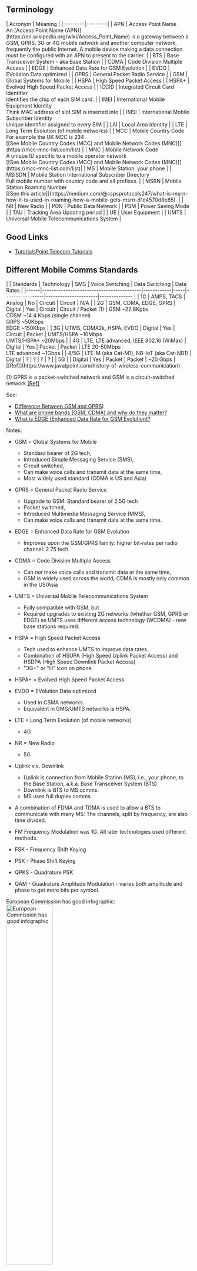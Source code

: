 ## Terminology

<p></p>
| Acronym | Meaning |
|---------|---------|
| APN     | Access Point Name<br>An [Access Point Name (APN)](https://en.wikipedia.org/wiki/Access_Point_Name) is a gateway between a GSM, GPRS, 3G or 4G mobile network and another computer network, frequently the public Internet. A mobile device making a data connection must be configured with an APN to present to the carrier. |
| BTS     | Base Transceiver System - aka Base Station |
| CDMA    | Code Division Multiple Access |
| EDGE    | Enhanced Data Rate for GSM Evolution |
| EVDO    | EVolution Data optimized |
| GPRS    | General Packet Radio Service |
| GSM     | Global Systems for Mobile |
| HSPA    | High Speed Packet Access |
| HSPA+   | Evolved High Speed Packet Access |
| ICCID   | Integrated Circuit Card Identifier<br>Identifies the chip of each SIM card. |
| IMEI    | International Mobile Equipment Identity<br>Think MAC address of slot SIM is inserted into |
| IMSI    | International Mobile Subscriber Identity<br>Unique identifier assigned to every SIM  |
| LAI     | Local Area Identity |
| LTE     | Long Term Evolution (of mobile networks) |
| MCC     | Mobile Country Code<br>For example the UK MCC is 234<br>[[See Mobile Country Codes (MCC) and Mobile Network Codes (MNC)]](https://mcc-mnc-list.com/list) |
| MNC     | Mobile Network Code<br>A unique ID specific to a mobile operator network<br>[[See Mobile Country Codes (MCC) and Mobile Network Codes (MNC)]](https://mcc-mnc-list.com/list)|
| MS      | Mobile Station: your phone |
| MSISDN  | Mobile Station International Subscriber Directory<br>Full mobile number with country code and all prefixes. |
| MSRN    | Mobile Station Roaming Number<br>[[See this article]](https://medium.com/@cspsprotocols247/what-is-msrn-how-it-is-used-in-roaming-how-a-mobile-gets-msrn-d1c4570d8e85). |
| NR      | New Radio |
| PDN     | Public Data Network |
| PSM     | Power Saving Mode |
| TAU     | Tracking Area Updating period |
| UE      | User Equipment |
| UMTS    | Universal Mobile Telecommunications System |
<p></p>

## Good Links
* [TutorialsPoint Telecom Tutorials](https://www.tutorialspoint.com/telecom_tutorials.htm)

## Different Mobile Comms Standards

<p></p>
|      | Standards                                | Technology | SMS | Voice Switching | Data Switching       | Data Rates                               |
|------|------------------------------------------|------------|-----|-----------------|----------------------|--------------                            |
| 1G   | AMPS, TACS                               | Analog     | No  | Circuit         | Circuit              | N/A                                      |
| 2G   | GSM, CDMA, EDGE, GPRS                    | Digital    | Yes | Circuit         | Circuit / Packet (1) | GSM ~22.8Kpbs<br>CDSM ~14.4 Kbps (single channel)<br> GRPS ~50Kbps<br>EDGE ~150Kbps |
| 3G   | UTMS, CDMA2k, HSPA, EVDO                 | Digital    | Yes | Circuit         | Packet               | UMTS/HSPA ~10Mbps<br> UMTS/HSPA+ ~20Mbps |
| 4G   | LTE, LTE advanced, IEEE 802.16 (WiMax)   | Digital    | Yes | Packet          | Packet               | LTE 20-50Mbps<br>LTE advanced ~1Gbps     |
| 4/5G | LTE-M (aka Cat-M1), NB-IoT (aka Cat-NB1) | Digital    | ?   | ?               | ?                    | ?                                        |
| 5G   |                                          | Digital    | Yes | Packet          | Packet               | ~20 Gbps                                 |
[[Ref]](https://www.javatpoint.com/history-of-wireless-communication)
<p></p>

(1) GPRS is a packet-switched network and GSM is a circuit-switched network [[Ref]](https://byjus.com/gate/difference-between-gsm-and-gprs/#:~:text=The%20GSM%20is%20a%20circuit,packet%2Dswitched%20type%20of%20network.&text=The%20GSM%20technology%20provides%20a,for%20all%20of%20its%20users.)


See:

* [Difference Between GSM and GPRS](https://byjus.com/gate/difference-between-gsm-and-gprs/#:~:text=The%20GSM%20is%20a%20circuit,packet%2Dswitched%20type%20of%20network.&text=The%20GSM%20technology%20provides%20a,for%20all%20of%20its%20users.))
* [What are phone bands (GSM, CDMA) and why do they matter?](https://www.verizon.com/articles/Smartphones/what-are-phone-bands-and-why-do-they-matter/#:~:text=What%20does%20the%20CDMA%2FGSM,to%202G%20and%203G%20connectivity.)
* [What is EDGE (Enhanced Data Rate for GSM Evolution)?](https://www.tutorialspoint.com/what-is-edge-enhanced-data-rate-for-gsm-evolution#:~:text=EDGE%20allows%20for%20a%20faster,work%20on%20any%20GPRS%20network.)


Notes:

* GSM = Global Systems for Mobile
    * Standard bearer of 2G tech,
    * Introduced Simple Messaging Service (SMS),
    * Circuit switched,
    * Can make voice calls and transmit data at the same time,
    * Most widely used standard (CDMA is US and Asia)
* GPRS = General Packet Radio Service
    * Upgrade to GSM: Standard bearer of 2.5G tech
    * Packet switched,
    * Introduced Multimedia Messaging Service (MMS),
    * Can make voice calls and transmit data at the same time.
* EDGE = Enhanced Data Rate for GSM Evolution
    * Improves upon the GSM/GPRS family: higher bit-rates per radio channel: 2.75 tech.

* CDMA = Code Division Multiple Access
    * Can *_not_* make voice calls and transmit data at the same time,
    * GSM is widely used across the world, CDMA is mostly only common in the US/Asia
* UMTS = Universal Mobile Telecommunications System
    * Fully compatible with GSM, but
    * Required upgrades to existing 2G networks (whether GSM, GPRS or EDGE) as UMTS uses different access technology (WCDMA) - new base stations required.

* HSPA = High Speed Packet Access
    * Tech used to enhance UMTS to improve data rates.
    * Combination of HSUPA (High Speed Uplink Packet Access) and HSDPA (High Speed Downlink Packet Access)
    * "3G+" or "H" icon on phone.
* HSPA+ = Evolved High Speed Packet Access
* EVDO = EVolution Data optimized
    * Used in CSMA networks.
    * Equivalent in GMS/UMTS networks is HSPA.
* LTE = Long Term Evolution (of mobile networks)
    * 4G
* NR = New Radio
    * 5G


* Uplink v.s. Downlink
    * Uplink is connection from Mobile Station (MS), i.e., your phone, to the Base Station, a.k.a. Base Transceiver System (BTS)
    * Downlink is BTS to MS comms.
    * MS uses full duplex comms.

* A combination of FDMA and TDMA is used to allow a BTS to communicate with many MS: The channels, split by frequency, are also time divided.

* FM Frequency Modulation was 1G. All later technologies used different methods.
* FSK - Frequency Shift Keying 
* PSK - Phase Shift Keying
* QPKS - Quadrature PSK
* QAM - Quadrature Amplitude Modulation - varies both amplitude and phase to get more bits per symbol.

European Commission has good infographic:<br>
<img alt="European Commission has good infographic" src="https://ec.europa.eu/newsroom/dae/document.cfm?doc_id=4541" style="width: 50%"/>

### 1G
* 3 variants used:
    * Advanced Mobile Phone (AMP). USA.
    * Noridic Mobile Telephone (NMT). Scandinavia.
    * Total Access Communications (TAC). Europe.
* All used FDMA with analog FM.
* Weak security and no roaming.

### 2G
* GSM developed in 1991 by European Telecomms Standards Institute (ETSI).
    * Combination of FDMA and TDMA used.
* Ditigal AMP used in USA.
* Supported packet switching, roaming, encryption, SMS and data.

### 3G
<p></p>


## SIM and Phone Identifiers
See [Difference Between IMEI, IMSI, ICCID And MSISDN Numbers](https://commsbrief.com/difference-between-imei-imsi-iccid-and-msisdn-numbers/) By Adnan Ghayas.

| Acronym | Meaning                                           | Linked to | Format                                                | Description                                                                                           |
|---------|---------------------------------------------------|-----------|-------------------------------------------------------|-------------------------------------------------------------------------------------------------------|
| IMEI    | International Mobile Equipment Identity           | Phone     |  15 numbers                                           | Unique identifier assigned to every cellular device for each of its SIM *slots*.                      |
| IMSI    | International Mobile Subscriber Identity          | SIM       |  15 numbers  (1)                                      | Unique identifier assigned to every SIM *card*.                                                       |
| ICCID   | Integrated Circuit Card Identifier                | SIM       | ~20 numbers  (2)                                      | Identifies the chip of each SIM card.                                                                 |
| MSISDN  | Mobile Station International Subscriber Directory | SIM       |                                                       | Full mobile number with country code and all prefixes.                                                |


(1) Format is `CCCNNIIIIIIIIII`, where `C` (the first 3 digits) are the mobile country code, `N` (the next 2 digits) are the mobile network code and the last 10 digits, `I`, are the Mobile Subscriber Identification Number. The <q>mobile network may use a temporary IMSI called TMSI (Temporary Mobile Subscriber Identity) instead of IMSI to ensure the subscriber's confidentiality</q>.

(2) Usually 19 or 20 digits. Although [ITU-T E.118](https://www.itu.int/rec/dologin_pub.asp?lang=e&id=T-REC-E.118-200605-I!!PDF-E&type=items) says taht the <q>maximum length of the visible card number ... shall be 19 characters</q>, some vendors do use 20 characters (e.g. Twilio). Format is similar to `II-CC-SS-UUUUUUUUUUUUL`, where `I` is the industry code, `C` is the country code, `S` is the issuer's code, and `U` is the unique identifier for the SIM and 'L' is the Luhn check digit. See [ETSI TS 102 221 v17.3.0](https://www.etsi.org/deliver/etsi_ts/102200_102299/102221/17.03.00_60/ts_102221v170300p.pdf), which refers to [ITU-T E.118](https://www.itu.int/rec/dologin_pub.asp?lang=e&id=T-REC-E.118-200605-I!!PDF-E&type=items). The length of the country code (`C`) is variable: 1 to 3 digits. The issuer identity (`S`) is also <q>variable, but \[with\] a fixed number of digits within a country or world zone where appropriate</q>. Same for the unique identifier (`U`).

The industry code differentiates a SIM from other types of chip cards, for example, a credit card. A SIM card will always start with the numbers 89, for example [[Ref]](https://www.zipitwireless.com/blog/what-are-iccid-imei-numbers-iot-sim-cards-explained#:~:text=An%20ICCID%20number%20follows%20this,making%20each%20SIM%20card%20unique.).




## Signal Strength
* See [[Ref]](https://www.metageek.com/training/resources/understanding-rssi/)

### RSSI
* A relative measure
* Values in range [0, 255], *however* each chipset vendor can choose their own maximum value within this range, so RSSI numbers between vendors *may not* be comparable!
* Use dBm for a comparable metric.

### dBm
* See [Electronics:decibels](electronics.html) for a definition.
    * Summary: dBm is gain relative to a reference power of 1mW. 10 dBm means the signal has a power x10 greater than 1mW.
* What dBm constitutes "good" or "bad" is rather dependent on the carrier - hence the number of bars meaning different things per carrier.
  Arbitrarily using this [[as a reference]](https://www.signalsolutions.co.uk/blog/when-the-bars-are-high-but-the-signal-is-low/):
      * -50 to -79 dBm = great signal, full bars (4 to 5 bars).
      * -80 to -89 dBm = good signal (3 to 4 bars).
      * -90 to -99 dBm = average signal (2 to 3 bars).
      * -100 to -109 dBm = poor signal (1 to 2 bars).
      * -110 to -120 dBm = very poor signal or not-spot (0 to 1 bar).



## Network Architectures
### GSM
![](##IMG_DIR##/GSM_Architecture.png)

<blockquote>
<p>The GSM architecture consists of three major interconnected subsystems that interact with themselves and with users through certain network interface. The subsystems are Base Station Subsystem (BSS), Network Switching Subsystem (NSS) and Operational Support Subsystem (OSS). Mobile Station (MS) is also a subsystem but it is considered as a part of BSS.</p>
<footer><a href="https://www.ques10.com/p/5206/gsm-network-architecture-1/#:~:text=The%20GSM%20architecture%20consists%20of,Operational%20Support%20Subsystem%20(OSS)." target="_blank">GSM Network Architecture</a></footer>
</blockquote>
<p></p>


#### Base Status Subsystem
The Base Station Subsystem (BSS) consists of the Base Transceiver Stations (BTS) and the Base Station Controller (BSC).

Many BSS connect to one BTS and many BTS connect to one MSC.

The BTS provides the radio link to your phone and communicates with the BSC, which manges the radio resources for the BTS,
assigning frequencies and time slots. The BSC also handles call setup and handover. It also switches traffic to/from
the MSC.

The phone (ME) will measure the signal strength from the BTS it is connected to. It will also measure the signal strength
of neighboring BTS's and sends them to the BSC, which sends them to the MSC. This is used byt the BSC to control MS handover and control
power between the BTS and MS.

#### Network Subsystem

The NSS is responsible for all the call switching and routing and tracking the location of the mobile.

The Mobile Switching Center (MSC) is a digital switch that performs call setup, routing between the MS & other MSCs or
external networks.

It also handles inter BSS and inter MSC handovers. When a mobile moves between two BSCs the handover has to be
handled by the MSC as this is the common parent. If a mobile moved between two BTS within one BSC coverage area then the
BSC could handle the handover.

<p></p>
<blockquote>
    <p>
        IMEI of all the mobile stations are stored in the database known as EIR (Equipment Identification Register).
        The network can check this list in order to confirm whether mobile has been stolen or not.
    </p>
    <p>
        ...
    </p>
    <p>
        The TMSI identifier is assigned by VLR entity after GSM mobile station establishes communication with the GSM network(i.e. Base station or BTS). The network then uses TMSI instead of IMSI during call processing and call management tasks.
    </p>
    <p>
        This identifier is shorter compare[d] to IMSI number. Hence it is more efficient to transmit. The purpose [is] to use TMSI inplace of IMSI is to provide security to the mobile subscriber, as IMSI need not have to be transmitted continuously.
    </p>
    <footer><a href="" target="_blank">IMEI vs IMSI vs TMSI-difference between IMEI,IMSI,TMSI</a>, RF Wireless World</footer>
</blockquote>
<p></p>

##### Home Location Register (HLR)
* Central DB for subscriber/mobile uer info
    * Subscriber ID
    * Auth Key
    * Subscriber registration status
    * Services a mobile subscriber can use
    * Current location of subscriber

The network keeps track of the last known location of the MS in the VLR and HLR.

##### Visitor Location Register (VLR)
* Temporary data - reduce burden on HLR as this is a *central* database.

##### Equipment Identity Register:
* White list - authorised IMEs allowed to use network
* Black list - list of IMEIs of mobiles that are barred
* Gray list  - list of IMEIs of mobiles that are being traced

#### Channels
Two types:

1. Traffic channels (TCHs)
2. Control channels (MS registration, handover, etc etc)
    1. Broadcast
        1. Broadcast Control CHannel (BCCH) - Need FCCH and SCH to be able to device this channel.
        2. Frequency Correction CHannel (FCCH)
        3. Syncrhonization CHannel (SCH)
    2. Common
        1. Paging CHannel (PCH) - Downlink only. This is how the BTS informs the MS of incoming calls.
        2. Random Access CHannel (RACH)
        3. Access Grant CHannel (AGCH)
        4. Standalone Dedicated Control CHannel (SDCCH)

#### Location Areas
Each MSC area is subdivided into many local areas. Each such area has an identifier called the Local Area Identity (LAI).

![Location areas](##IMG_DIR##/mobile_comms_location_areas_bsc_msc.png)

The LAI is structured like so:

```
+-----+-----+-----------------------------+
| MCC | MNC |             LAC             | < LAC is "Location Area Code" - only unique to the MSC service area, by...
+-----+-----+-----------------------------+   ...prefixing it with the MCC and MNC it makes it unique globally so... 
 ^^^^^ ^^^^^                                  ...roaming is possible .
 ^^^^^ 2/3 digits
 3 digits
```

Location areas do not all have to be the same size and contain different number of base stations per area.

When a mobile is in the IDLE state, i.e, not in a call, only the location area is known, not exactly which base
station the mobile is connected to, so to page the mobile, the network has to page all the base stations to find the
mobile.

### GPRS
GPRS introduces new network elements to allow packet data transmission. Remember GSM is *analog* and has no
data transmission capabilities. GPRS introduces the ability to use data.

1. Serving GPRS Support Node (SGSN) - authenticates GPRS mobiles & network registration. charging info.
2. Gateway GPRS Support Node (GGSN) - interface and router to external networks. routes packets through IP backbone.

![GRPS architecture](##IMG_DIR##/GPRS_Architecture.png)

### 3G
The development of 3G was standardised by the 3rd Generation Partnership Project (3GPP) as formed in 1998. It was
a group of telecom vendors and operators.

They introduced he 3G Universal Mobile Telecoms Service (UMTS) technology in 2001, aka Wideband CDMA. [CDMA is
Code Division Multiple Access](https://youtu.be/BkThmLtjQpE).

Interestingly the 3G architecture kept the 2G GPRS/Edge *core network*! It only uses a different *access network*!

![](##IMG_DIR##/UMTS_architecture.png)

## Talking With A Modem: AT Commands
The [Twilio Cellular Modem Knowledge Base](https://www.twilio.com/docs/iot/supersim/cellular-modem-knowledge-base) is a really good resource.

These are just quick notes on some commands for quick reference. Not trying to duplicate the manual here so for details look at modem manual.

AT commands come in at least two forms:
1. Basic AT commands
2. Extended AT commands

Basic AT commands have the following format:

```
ATCMDb=123
||||||^
||^^^^Commands can have parameters
^^ The basic command is "CMDb" (substitute an actual command here).
All AT commands are prefexed with the charaters "AT". No space between "AT" and "CMDx"
because this is a basic command
```

For example, some basic AT commands include:
```
ATI0 // Request type number of device
ATI6 // Request mobile boot sequence version
ATI9 // Request modem and application version
```

Each command will be a two or more line replace with:
```
COMMAND-ECHOED
....
OK or ERROR
```

Note `ERROR` is not very informative which is why extended error reporting (CME errors) are usually enabled (`AT+CMEE=1`)

Extended commands are prefixed with a "+":

```
AT+<COMMAND><SUFFIX><DATA>
```

For example:

```
AT+CMDe=,,15
```
Because the prefix is "AT+" we know this is an extended AT command. The command itself is "CMDe" (not real), it is a set operation because the suffix is "=", and the data consists of three parameters. The first 2 are optional and not specified, the last is 15.

Extended commands come in 3 flavours:
1. Set: Suffix is "=". Think set a property. Property might enable/disable something, cause a specific behavior etc.
2. Read: Suffix is "?".
3. Execute: No suffix. Makes modem do something, think verb.
4. Test: Suffix is "=?". Asks about capabilities and if command understood/supported.

However, not all AT commands follow this convention religiously. For example, `AT+CIMI` has the same functionality as `AT_CIMI?`: the CIMI can be read without using a "?" suffix, so it looks like an execution command, but really is doing a read of sorts.

Standard commands will be something like "AT+C....". Vendor specific commands usually replace the C with something. For example UBlox specific
AT commands look like "AT+U...".

### Standard

#### Identifying Information About Modem, SIM, etc
<table class="jehtable">
    <thread>
        <td>Command</td><td>Description</td>
    </thread>
    <tbody>
            <tr>
            <td><p><code>ATI0</code></p></td>
            <td><p>Module information: Module type number request.</p></td>
        </tr>

        <tr>
            <td><p><code>ATI9</code></p></td>
            <td><p>Firmware information: Modem and application version request.</p></td>
        </tr>

        <tr>
            <td><p><code>AT+CIMI</code></p></td>
            <td><p>Request the IMSI (International Mobile Subscriber Identity).</p></td>
        </tr>

        <tr>
            <td><p><code>AT+CGSN</code></p></td>
            <td><p>Request the IMEI (International Mobile station Equipment Identity).</p></td>
        </tr>

        <tr>
            <td><p><code>AT+CCID</code></p></td>
            <td><p>Returns the ICCID (Integrated Circuit Card ID) of the SIM-card. ICCID is a serial number identifying the SIM.</p></td>
        </tr>

        <tr>
            <td><code>AT+CRSM</code></td>
            <td>
                <p>Restricted SIM access: Allows easy access to the SIM database by sending SIM commands as defined in [ETSI TS 102221](https://www.etsi.org/deliver/etsi_ts/102200_102299/102221/15.00.00_60/ts_102221v150000p.pdf)
                </p>
                <p>For example, the command `AT+CRSM=176,28486,0,0,17` is a read binary command (176), reading elementary file (EF) identified by ID `28486 (0x6F46)` (EFs described in [3GPP TS 31.102](https://portal.3gpp.org/desktopmodules/Specifications/SpecificationDetails.aspx?specificationId=1803)). From the spec, on can see that `6F4F` is the service provider name (EF<sub>SPM</sub>). Both P1 and P2 are zero indicating no offset is applied.
                </p>
            </td>
        </tr>
    </tbody>
</table>
<p></p>

#### Network Registration

<p></p>
<blockquote>
<p><b>Registration</b> takes place when a cellular module successfully connects to a cellular network via a cell tower. Until a modem is registered, it will not be able to establish a data session — a process called <b>attachment</b> — or even exchange SMS traffic. A modem can make multiple registrations depending on which radio access technologies (RATs) it supports and which are made available by the cell tower ... [but] Only a single registration is required to commence normal operations.</p>
<footer>-- <a href="https://www.twilio.com/docs/iot/supersim/four-best-practices-for-cellular-module-registration" target="_blank">Four Best Practices for Cellular Module Registration</a>, Twilio.</footer>
</blockquote>
<p></p>

All the registration commands have the same response: `+<CMD>=<urc_mode>,<registration_state>[,<additional_information>]`, where `<registration_state>` tells
you whether the modem has registered with a network using that Radio Access Technology (RAT). States `1`, connected to home network, and `5`, connected and roaming,
are what you're looking for!

<table class="jehtable">
    <thread>
        <td>Command</td><td>Description</td>
    </thread>
    <tbody>
        <tr>
            <td><p><code>AT+CREG</code></p></td>
            <td><p>GSM network registration status/report.</p>
                <p>The <i>set</i> command configures whether URCs are emitted by the modem. E.g., the set command <code>AT+CREG=2</code> enables network registration URCs, which will include network cell ID data. An example of such a URC could be <code>+CREG: 5,"090C","0696",3</code>, where <code>5</code> is the status (in this case registered, roaming), 
                   <code>"090C"</code> is the Local Area Code (LAC) and `"0696"` is the Cell ID. `3` is the `AcTSatus` (a Ublox specific thing maybe?) and indicates that the
                   RAT being used is GSM/GPRS.
                </p>
                <p>The <i>read</i> command reports the current mode and network registration status.
                </p>
            </td>
        </tr>

        <tr>
            <td><p><code>AT+CGREG</code></p></td>
            <td><p>GPRS network registration status/report.</p>
                <p>Very similar to `AT+CREG` but for GRPS networks
            </td>
        </tr>


        <tr>
            <td><p><code>AT+CEREG</code></p></td>
            <td><p>LTE/EPS network registration status/report</p></td>
        </tr>
    </tbody>
</table>

Easiest thing is to enable URCs for the registration to determine registration state. It is possible
to poll using the query commands, but this is less efficient.

#### Modem Power Settings
<table class="jehtable">
    <thread>
        <td>Command</td><td>Description</td>
    </thread>
    <tbody>
<tr>
            <td><p><code>AT+CPSMS</code></p></td>
            <td><p>Power Saving Mode (PSM) settings.</p>
                <blockquote>
                    <p>IoT devices typically send or receive data intermittently. Between periods of data transmission and reception, a device can sleep to minimize power consumption and maximize battery charge. The energy cost of completely detaching from the network at sleep, then re-attaching upon wake is high, so LTE allows the device to maintain its network attachment during sleep. However, the host network will periodically page the device, which needs to wake and respond. The device will then sleep again until it receives the next page or has to wake to send data.
                    </p>
                    <p>This wake-respond-sleep process consumes only a small amount of energy, but its cumulative energy consumption can become significant over the lifetime of a device. Power Save Mode addresses this by letting IoT devices agree to an extended sleep period with the network. During this time, the network doesn't page the device, which can then wake only when it needs to send data or when the sleep period expires.
                    </p>
                    <p>...
                    </p>
                    <p>In an active PSM period, the modem's radio is fully shut down and the device cannot send data or be reached. During development, you should be aware that the device's AT channel may also be closed down.
                    </p>
                    <p>Data intended for the sleeping device is buffered: 3GPP requirements mandate that data packets must be stored by the network. 
                    </p>
                    <footer>-- <a href="https://www.twilio.com/docs/iot/supersim/low-power-optimization-for-cellular-modules" target="_blank">Low-power Optimization for Cellular Modules</a>, Twilio.</footer>
                </blockquote>
                <p>They had en even better explanation in another of their blogs:</p>
                <blockquote>
                    <p>Power Saving Mode (PSM) - The PSM feature allows an IoT device to sleep for extended periods of time without being woken up by network paging. Typical cellular devices actively transition between two modes – IDLE and ACTIVE. When the device is not sending/receiving traffic it goes IDLE, which has a positive effect on battery life. If there are IP packets that need to be delivered to the device, the network pages for the device. The device must respond to the page and transition to ACTIVE mode to receive the traffic. This has an impact on IoT devices that are power-constrained. PSM allows these IoT devices to negotiate an extended sleep period (hours or days) with the network and avoid being paged during that sleep cycle. If there is any traffic that arrives for the device during the sleep period, the traffic is buffered in the network (at least the last 100 bytes) and delivered when the device becomes ACTIVE.</p>
                    <footer>-- <a href="https://www.twilio.com/blog/when-to-use-lte-cat-m" target="_blank">When to Use LTE Cat M for IoT Devices</a>Twilio blog.
                    </footer>
                </blockquote>
                <p></p>
            </td>
        </tr>

        <tr>
            <td><p><code>AT+CEDRXS</code></p></td>
            <td><p>
                    Use extended discontinuous reception (eDRX) parameters. EDRX is an extension of the DRX feature that is used by IoT devices to reduce power consumption. <q>DRX is a mechanism in which a device goes into sleep mode for a certain period and then wakes up after a fixed interval to receive signals. The basic principle for eDRX is to extend DRX cycles to allow a device to remain in a power-saving state for a longer period of time</q> -- <a href="https://www.everythingrf.com/community/what-is-edrx" target="_blank">[REF]</a>.
                </p>
                <p>
                    Twilio has the following to say about the difference between PSM and eDRX:
                </p>
                <blockquote>
                    <p>While not providing the same levels of power reduction as PSM, eDRX can offer a good compromise between device reachability and power consumption. eDRX can be used alongside PSM to obtain additional power savings, or it can be used on its own.
                    </p>
                    <p>PSM is more power efficient because PSM cycles are much longer than eDRX cycles. As a result, the device can enter into a deeper, lower power sleep state with PSM than it can with eDRX.
                    </p>
                    <footer>-- <a href="https://www.twilio.com/docs/iot/supersim/low-power-optimization-for-cellular-modules" target="_blank">Low-power Optimization for Cellular Modules</a>, Twilio.</footer>
                </blockquote>
                <p>Their blog also gives a nice little bit of extra detail:
                </p>
                <blockquote>
                    <p>PSM and eDRX are complementary and can both be used by a Cat M device. eDRX helps the device sleep a bit longer, wake up at fixed intervals, and generally reduce "chattiness" between the device and the network. PSM helps the device sleep for much longer - hours or days.</p>
                     <footer>-- <a href="https://www.twilio.com/blog/when-to-use-lte-cat-m" target="_blank">When to Use LTE Cat M for IoT Devices</a>Twilio blog.
                     </footer>
                </blockquote>
                <p></p>
            </td>
        </tr>    
    </tbody>
</table>
<p></p>

#### Other

<table class="jehtable">
    <thread>
        <td>Command</td><td>Description</td>
    </thread>
    <tbody>
<!--
        <tr>
            <td><code></code></td>
            <td><p></p></td>
        </tr>
-->
        



        <tr>
            <td><p><code>AT+CGDCONT</code></p></td>
            <td><p>Packet Data Protocol (PDP) context definition: Packet Data Protocol (PDP) context is a data structure that allows the device to transmit data using Internet Protocol. Eg APN name, IP address etc.</p></td>
        </tr>



        <tr>
            <td><p><code>AT+COPS</code></p></td>
            <td><p>The `+COPS` command selects a Public Land Mobile Network (PLMN) automatically or manually, and reads and searches the current mobile network.</p></td>
        </tr>
  
    </tbody>
</table>
<p></p>

### U-Blox

<table class="jehtable">
    <thread>
        <td>Command</td><td>Description</td>
    </thread>
    <tbody>
<!--
        <tr>
            <td><code></code></td>
            <td></td>
        </tr>
-->

       

        <tr>
            <td><code>AT+UANTR</code></td>
            <td>Antenna detection: measure DC component of load of cellular antenna.</td>
        </tr>

        <tr>
            <td><code>AT+UAUTHREQ</code></td>
            <td></td>
        </tr>

        <tr>
            <td><code>AT+USIMSTAT</code></td>
            <td>Configure the SIM state reporting so that the unsolicited result code (URC) reports the (U)SIM toolkit REFRESH proactive command execution result</td>
        </tr>

        <tr>
            <td><code>AT+UMNOPROF</code></td>
            <td>Set Mobile Network Operator (MNO) profile - i.e., select the MNO type to connect to.</td>
        </tr>

        <tr>
            <td><code>AT+UFACTORY</code></td>
            <td>Restore factory configuration ... executed only at the next module boot</td>
        </tr>
    </tbody>
</table>
<p></p>

### An Example Command Sequence

1. See if the modem is there using a basic echo command:

    |         |             |
    |---------|-------------|
    | Send    | `AT`        |
    | Receive | `AT`<br>`OK`|

1. Enable extended error (CME) reports with numeric values:

    |         |             |
    |---------|-------------|
    | Send    | `AT+CMEE=1`         |
    | Receive | `AT+CMEE=1`<br>`OK` |

    Why should we do this?
    > When controlling GSM devices using AT commands, the device can respond with either "OK" or "ERROR". 
    > Sometimes you will receive an error and you do not know the cause of this error.
    > 
    >  That's why most advanced GSM devices support extended errors. Instead of just displaying the "ERROR" message, 
    >  it also shows an error number. The syntax of this extended error is either "+CMS ERROR: xxx" or "+CME ERROR: xxx".
    >
    > When the error starts with "+CME ERROR", it means that the error is a device specific error code. For instance,
    > you are trying to read a phonebook entry before entering a pincode
    >
    > -- [GSM Equipment and Network Error Codes, smssolutions.net](https://www.smssolutions.net/tutorials/gsm/gsmerrorcodes/)

1. Get some information about the modem - its modem and firmware version numbers:

    |         |             |
    |---------|-------------|
    | Send    | `ATI9`                               | 
    | Receive | `ATI9`<br>`M0.10.00,A.02.14`<br>`OK` |

1. Request the ICCID number of the SIM - the code that uniquely identifies the chip on the SIM card.

    |         |             |
    |---------|-------------|
    | Send    | `AT+CCID`                                    |
    | Receive | `AT+CCID`<br>`+CCID: <19-20 digits>`<br>`OK` |

1. Query the PDP context definition.

    <blockquote>
        <p>A Packet Data Protocol (PDP) context offers a packet data connection over which a device and the mobile network can exchange IP packets.</p>
        <footer>--<a href="https://learn.microsoft.com/en-us/windows-hardware/drivers/mobilebroadband/developing-apps-using-multiple-pdp-contexts" target="_blank">Developing apps using multiple PDP contexts</a>.</footer>
    </blockquote>
    
    <blockquote>
        <p>A PDP (Packet Data Protocol) Context is a logical association between a MS (Mobile Station) and PDN (Public Data Network) running across a GPRS network. The context defines aspects such as Routing, QoS (Quality of Service), Security, Billing etc.</p>
        <footer>--<a href="https://www.mpirical.com/glossary/pdp-context#:~:text=A%20PDP%20(Packet%20Data%20Protocol,)%2C%20Security%2C%20Billing%20etc." target="_blank">PDP Context</a>, MPirical Glossary.</footer>
    </blockquote>

    TutorialsPoint has a [good explanation of PDP contexts for GPRS comms](https://www.tutorialspoint.com/gprs/gprs_pdp_context.htm).

    |         |             |
    |---------|-------------|
    | Send    | `AT+CGDCONT?`                                    |
    | Receive | `AT+CGDCONT?`<br>`+CGDCONT: 1,"IPV4V6","","0.0.0.0.0.0.0.0.0..."`<br>`OK` |

1. Query the Power Saving Mode (PSM) settings:

    |         |             |
    |---------|-------------|
    | Send    | `AT+CPSMS?`                                    |
    | Receive | `AT+CPSMS?`<br>`+CPSMS:1,,,"10000101","00000011"`<br>`OK` |


1. Query the xEDRX settings:

    |         |             |
    |---------|-------------|
    | Send    | `AT+CEDRXS?`                                    |
    | Receive | `AT+CEDRXS?`<br>`+CEDRXS: `<br>`OK` |



## TODOs
* SIM Toolkit https://www.techopedia.com/definition/30501/sim-toolkit-stk#techopedia-explains-sim-toolkit-stk
              https://web.archive.org/web/20061207010523/http://www.cellular.co.za/sim_toolkit.htm
              ***** https://www.etsi.org/deliver/etsi_ts/131100_131199/131111/13.03.00_60/ts_131111v130300p.pdf
* Proactive SIMs https://deepsec.net/docs/Slides/2021/Proactive_SIMs_David_Burgess.pdf
* FOTA - Frimware-Over-The_air https://www.soracom.io/iot-definitions/what-is-firmware-over-the-air-fota/